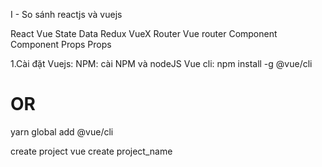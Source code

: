  I - So sánh reactjs và vuejs

 React                                         Vue
 State                                         Data
 Redux                                         VueX
 Router                                        Vue router
 Component                                     Component 
 Props                                         Props

1.Cài đặt Vuejs:
NPM: cài NPM và nodeJS
Vue cli: 
npm install -g @vue/cli
# OR
yarn global add @vue/cli

create project
vue create project_name

<style scoped>: chỉ áp dụng style cho nguyên component đó, không áp dụng cho các component khác.

2. two ways binding: Binding dữ liệu 2 chiều:
+ Property binding: 
  v-bind:[ten-thuoc-tinh]='bien',
  :[ten-thuoc-tinh]='bien'
+ value binding : {{}}
+ style and class binding:
  -  <h1 :class="{dachon: selected, abc: xyz}">
3. Life cycle 
4. Model: liên kết 1 element với 1 property
- v-mode
  <input type="text v-model="channelName>
  <input type="text v-model="channelName[0]>
  <input type="text v-model="channel.name>
5. Event handling: Bắt sự kiện từ các element
- v-on:[ten-su-kien]="function()"
- <button v-on:click="channel.name="ABC ">Click</button>
- viết tắt @click
- Prevent default event: HUỷ bỏ event mặc định cảu element đi.
<form action="/abc" @submit.prevent="doSomeThing()"></form>
- <button v-on:click.prevent="channel.name="ABC ">Click</button>
6. Ref: ánh xạ đến chính element
 <input ref="channelName" type="text v-model="channelName>
 this.$refs.channelName => element html
7. Conditional rendering.
- v-show: AN hiên 1 element theo điều kiện (display: none)
- v-hide: 
- v-if: Ẩn hiện element theo điều kiện (Mất ra khỏi dom)
- v-else:
- v-else-if: 
8. List rendering:
- v-for="(task, index)" in tasks
9. Methods: hàm của vue obj
là 1 obj bao gồm các hàm 
methods: {
  addTask: function(){
    this.task.push({
      this.tasks.push({
        content: newTasks,
        done: false
      })
    })
  }
}
10. watch: Theo dõi sự thay đổi của data. Dùng để debounce và call api auto complete
watch: {
  newTask: function(){
    console.log("new task change") // mỗi khi property "newTask" thay đổi thì hàn được gọi 
  }
}
11. vee validate.
12. Hook
- mounted() {
  chay đầu tiên dùng để gọi api 
}
13. Component.
component : {
  Task
}
14. Props: Là dữ liệu đẩy từ component cha sang component con
- Dùng mảng tên các props
vs: props: [
  'props1',
  'props2'
]

- Dùng mảng các object
props: {
  taskData: {
  type: Object,
  default: function(){
    return {}
  }
  }

}
<Task v-for="(task, index) in tasks" :key="index" :taskData="task"/>
component con
<span>{{ taskData.content}}<span>
15. Filter: biến đổi dữ liệu trước khi render.
filters: {
  convertComman: function(total){
    return total.toFixed(2).replace(//g)
  }
}
{{ tongTien | converComman}}